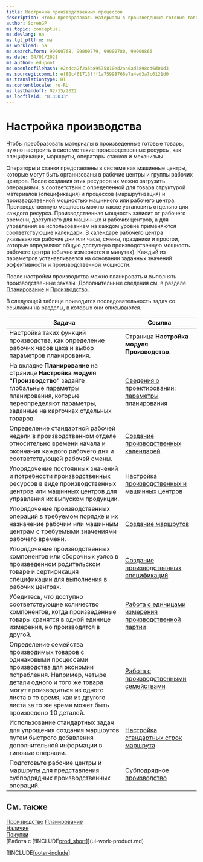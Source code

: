 ```yaml
---
title: Настройка производственных процессов
description: Чтобы преобразовать материалы в произведенные готовые товары, нужно настроить в системе такие производственные ресурсы, как спецификации, маршруты, операторы станков и механизмы.
author: SorenGP
ms.topic: conceptual
ms.devlang: na
ms.tgt_pltfrm: na
ms.workload: na
ms.search.form: 99000768, 99000779, 99000780, 99000866
ms.date: 04/01/2021
ms.author: edupont
ms.openlocfilehash: e2edca2f2a5b89575810ed2aa0ad3898cd6d01d3
ms.sourcegitcommit: ef80c461713fff1a75998766e7a4ed3a7c6121d0
ms.translationtype: HT
ms.contentlocale: ru-RU
ms.lasthandoff: 02/15/2022
ms.locfileid: "8135033"
---
```

# <a name="setting-up-manufacturing"></a>Настройка производства

Чтобы преобразовать материалы в произведенные готовые товары, нужно настроить в системе такие производственные ресурсы, как спецификации, маршруты, операторы станков и механизмы.

Операторы и станки представлены в системе как машинные центры, которые могут быть организованы в рабочие центры и группы рабочих центров. После создания этих ресурсов их можно загрузить операциями, в соответствии с определенной для товара структурой материалов (спецификация) и процессов (маршрутизация) и производственной мощностью машинного или рабочего центра. Производственную мощность можно также установить отдельно для каждого ресурса. Производственная мощность зависит от рабочего времени, доступного для машинных и рабочих центров, а для управления ее использованием на каждом уровне применяются соответствующие календари. В календаре рабочего центра указываются рабочие дни или часы, смены, праздники и простои, которые определяют общую доступную производственную мощность рабочего центра (обычно измеряется в минутах). Каждый из параметров устанавливается на основании заданных значений эффективности и производственной мощности.  

После настройки производства можно планировать и выполнять производственные заказы. Дополнительные сведения см. в разделе [Планирование](production-planning.md) и [Производство](production-manage-manufacturing.md).  



 В следующей таблице приводится последовательность задач со ссылками на разделы, в которых они описываются.   

|**Задача**|**Ссылка**|  
|------------|-------------|  
|Настройка таких функций производства, как определение рабочих часов цеха и выбор параметров планирования.|Страница **Настройка модуля Производство**.|
|На вкладке **Планирование** на странице **Настройка модуля "Производство"** задайте глобальные параметры планирования, которые переопределяют параметры, заданные на карточках отдельных товаров.|[Сведения о проектировании: параметры планирования](design-details-planning-parameters.md)|
|Определение стандартной рабочей недели в производственном отделе относительно времени начала и окончания каждого рабочего дня и соответствующей рабочей смены.|[Создание производственных календарей](production-how-to-create-work-center-calendars.md)|  
|Упорядочение постоянных значений и потребности производственных ресурсов в виде производственных центров или машинных центров для управления их выпуском продукции.|[Настройка производственных и машинных центров](production-how-to-set-up-work-and-machine-centers.md)|
|Упорядочение производственных операций в требуемом порядке и их назначение рабочим или машинным центрам с требуемыми значениями рабочего времени.|[Создание маршрутов](production-how-to-create-routings.md)|
|Упорядочение производственных компонентов или сборочных узлов в произведенном родительском товаре и сертификация спецификации для выполнения в рабочих центрах.|[Создание производственных спецификаций](production-how-to-create-production-boms.md)|
|Убедитесь, что доступно соответствующие количество компонентов, когда произведенные товары хранятся в одной единице измерения, но производятся в другой.|[Работа с единицами измерения производственной партии](production-how-to-use-the-manufacturing-batch-unit-of-measure.md)|  
|Определение семейства производимых товаров с одинаковыми процессами производства для экономии потребления. Например, четыре детали одного и того же товара могут производиться из одного листа в то время, как из другого листа за то же время может быть произведено 10 деталей.|[Работа с производственными семействами](production-how-work-family.md)|
|Использование стандартных задач для упрощения создания маршрутов путем быстрого добавления дополнительной информации в типовые операции.|[Настройка стандартных строк маршрута](production-how-set-up-standard-routing-lines.md)|  
|Подготовьте рабочие центры и маршруты для представления субподрядных производственных операций.|[Субподрядное производство](production-how-to-subcontract-manufacturing.md)|  

## <a name="see-also"></a>См. также
[Производство](production-manage-manufacturing.md)
[Планирование](production-planning.md)   
[Наличие](inventory-manage-inventory.md)  
[Покупки](purchasing-manage-purchasing.md)  
[Работа с [!INCLUDE[prod_short](includes/prod_short.md)]](ui-work-product.md)


[!INCLUDE[footer-include](includes/footer-banner.md)]